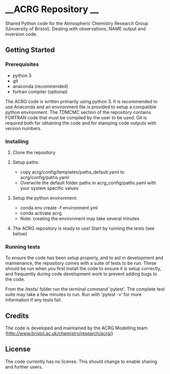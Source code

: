 # __ACRG Repository __
Shared Python code for the Atmospheric Chemistry Research Group (University of Bristol). Dealing with observations, NAME output and inversion code.

## __Getting Started__

### Prerequisites

- python 3
- git 
- anaconda (recommended)
- fortran compiler (optional)

The ACRG code is written primarily using python 3. It is recommended to use Anaconda and an environment file is provided 
to setup a compatible python environment. The TDMCMC section of the repository contains FORTRAN code that must be compiled by the user to be used. Git is required both for obtaining the code and for stamping code outputs with version numbers.

### Installing

1. Clone the repository
2. Setup paths:
    - copy acrg/config/templates/paths_default.yaml to acrg/config/paths.yaml
    - Overwrite the default folder paths in acrg_config/paths.yaml with your system specific values

3. Setup the python environment: 
    - conda env create -f environment.yml
    - conda activate acrg
    - Note: creating the environment may take several minutes

4. The ACRG repository is ready to use! Start by running the tests (see below)

### Running tests

To ensure the code has been setup properly, and to aid in development and maintenance, the repository comes with a suite of tests to be run. These should be run when you first install the code to ensure it is setup correctly, and frequently during code development work to prevent adding bugs to the code.

From the /tests/ folder run the terminal command 'pytest'. The complete test suite may take a few minutes to run. Run with 'pytest -v' for more information if any tests fail.

## __Credits__
The code is developed and maintained by the ACRG Modelling team (http://www.bristol.ac.uk/chemistry/research/acrg/)

## __License__
The code currently has no license. This should change to enable sharing and further users. 

